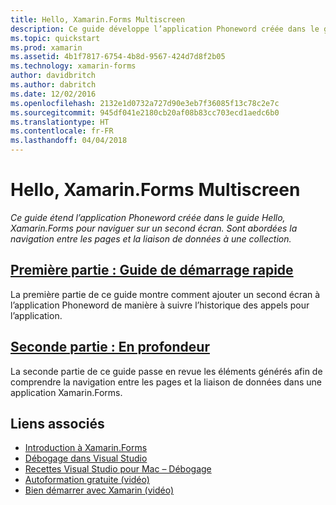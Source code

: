 ```yaml
---
title: Hello, Xamarin.Forms Multiscreen
description: Ce guide développe l’application Phoneword créée dans le guide Hello, Xamarin.Forms pour naviguer sur un second écran. Les sujets abordés incluent la navigation entre les pages et la liaison de données à une collection.
ms.topic: quickstart
ms.prod: xamarin
ms.assetid: 4b1f7817-6754-4b8d-9567-424d7d8f2b05
ms.technology: xamarin-forms
author: davidbritch
ms.author: dabritch
ms.date: 12/02/2016
ms.openlocfilehash: 2132e1d0732a727d90e3eb7f36085f13c78c2e7c
ms.sourcegitcommit: 945df041e2180cb20af08b83cc703ecd1aedc6b0
ms.translationtype: HT
ms.contentlocale: fr-FR
ms.lasthandoff: 04/04/2018
---
```

# <a name="hello-xamarinforms-multiscreen"></a>Hello, Xamarin.Forms Multiscreen

_Ce guide étend l’application Phoneword créée dans le guide Hello, Xamarin.Forms pour naviguer sur un second écran. Sont abordées la navigation entre les pages et la liaison de données à une collection._

## <a name="part-1-quickstartxamarin-formsget-startedhello-xamarin-forms-multiscreenquickstartmd"></a>[Première partie : Guide de démarrage rapide](~/xamarin-forms/get-started/hello-xamarin-forms-multiscreen/quickstart.md)

La première partie de ce guide montre comment ajouter un second écran à l’application Phoneword de manière à suivre l’historique des appels pour l’application.

## <a name="part-2-deep-divexamarin-formsget-startedhello-xamarin-forms-multiscreendeepdivemd"></a>[Seconde partie : En profondeur](~/xamarin-forms/get-started/hello-xamarin-forms-multiscreen/deepdive.md)

La seconde partie de ce guide passe en revue les éléments générés afin de comprendre la navigation entre les pages et la liaison de données dans une application Xamarin.Forms.


## <a name="related-links"></a>Liens associés

- [Introduction à Xamarin.Forms](~/xamarin-forms/get-started/introduction-to-xamarin-forms.md)
- [Débogage dans Visual Studio](http://msdn.microsoft.com/library/k0k771bt%28v=vs.90%29.aspx)
- [Recettes Visual Studio pour Mac – Débogage](https://developer.xamarin.com/recipes/cross-platform/ide/debugging/)
- [Autoformation gratuite (vidéo)](https://university.xamarin.com/self-guided)
- [Bien démarrer avec Xamarin (vidéo)](https://developer.xamarin.com/videos/)
